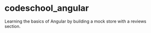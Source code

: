 # codeschool_angular

Learning the basics of Angular by building a mock store with a reviews section.
